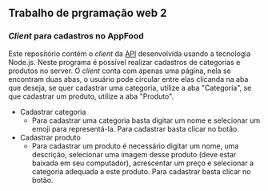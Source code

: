 ## Trabalho de prgramação web 2
### _Client_ para cadastros no AppFood
Este repositório contém o _client_ da [API](https://github.com/PepeTonin/AppFood-WebII) desenvolvida usando a tecnologia Node.js. Neste programa é possível realizar cadastros de categorias e produtos no server.
O _client_ conta com apenas uma página, nela se encontram duas abas, o usuário pode circular entre elas clicanda na aba que deseja, se quer cadastrar uma categoria, utilize a aba "Categoria", se que cadastrar um produto, utilize a aba "Produto".
* Cadastrar categoria
    -   Para cadastrar uma categoria basta digitar um nome e selecionar um emoji para representá-la. Para cadastrar basta clicar no botão.
* Cadastrar produto
    -   Para cadastrar um produto é necessário digitar um nome, uma descrição, selecionar uma imagem desse produto (deve estar baixada em seu computador), acrescentar um preço e selecionar a categoria adequada a este produto. Para cadastrar basta clicar no botão.